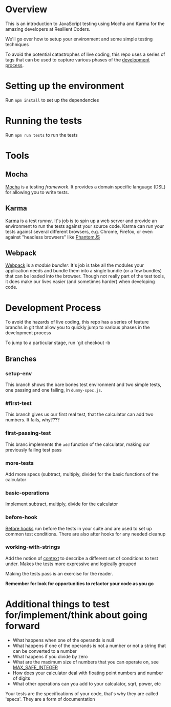 # Overview
This is an introduction to JavaScript testing using Mocha and Karma for the amazing developers at Resilient Coders.

We'll go over how to setup your environment and some simple testing techniques

To avoid the potential catastrophes of live coding, this repo uses a series of tags that can be used to capture various phases of the [development process](#development-process).

# Setting up the environment
Run `npm install` to set up the dependencies

# Running the tests
Run `npm run tests` to run the tests

# Tools

## Mocha
[Mocha](https://mochajs.org/) is a testing _framework_.  It provides a domain specific language (DSL) for allowing you to write tests.

## Karma
[Karma](https://karma-runner.github.io) is a test _runner_.  It's job is to spin up a web server and provide an environment to run the tests against your source code.  Karma can run your tests against several different browsers, e.g. Chrome, Firefox, or even against "headless browsers" like [PhantomJS](http://phantomjs.org/)

## Webpack
[Webpack](https://webpack.github.io/) is a _module bundler_.  It's job is take all the modules your application needs and bundle them into a single bundle (or a few bundles) that can be loaded into the browser.  Though not really part of the test tools, it does make our lives easier (and sometimes harder) when developing code.

# Development Process
To avoid the hazards of live coding, this repo has a series of feature branchs in git that allow you to quickly jump to various phases in the development process

To jump to a particular stage, run
`git checkout -b <branch-name>

## Branches

### setup-env
This branch shows the bare bones test environment and two simple tests, one passing and one failing, in `dummy-spec.js`.

### #first-test
This branch gives us our first real test, that the calculator can add two numbers.  It fails, why????

### first-passing-test
This branc implements the `add` function of the calculator, making our previously failing test pass

### more-tests
Add more specs (subtract, multiply, divide) for the basic functions of the calculator

### basic-operations
Implement subtract, multiply, divide for the calculator

### before-hook
[Before hooks](https://mochajs.org/#hooks) run before the tests in your suite and are used to set up common test conditions.  There are also after hooks for any needed cleanup

### working-with-strings
Add the notion of [context](https://mochajs.org/#bdd) to describe a different set of conditions to test under.  Makes the tests more expressive and logically grouped

Making the tests pass is an exercise for the reader.

**Remember for look for opportunities to refactor your code as you go**

# Additional things to test for/implement/think about going forward

* What happens when one of the operands is null
* What happens if one of the operands is not a number or not a string that can be converted to a number
* What happens if you divide by zero
* What are the maximum size of numbers that you can operate on, see [MAX_SAFE_INTEGER](https://developer.mozilla.org/en-US/docs/Web/JavaScript/Reference/Global_Objects/Number/MAX_SAFE_INTEGER)
* How does your calculator deal with floating point numbers and number of digits
* What other operations can you add to your calculator, sqrt, power, etc

Your tests are the specifications of your code, that's why they are called 'specs'.  They are a form of documentation

